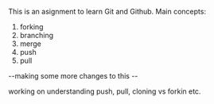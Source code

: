 This is an asignment to learn Git and Github. Main concepts:
1. forking
2. branching
3. merge
4. push
5. pull

--making some more changes to this --

working on understanding push, pull, cloning vs forkin etc.